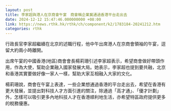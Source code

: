 ```yaml
---
layout: post
title: 李家超與港人在京商會午宴　商會稱企業冀通過香港平台走出去
date: 2024-12-12 15:47:46.000000000 +08:00
link: https://news.rthk.hk/rthk/ch/component/k2/1783184-20241212.htm
categories: rthk
---
```


行政長官李家超繼續在北京的述職行程，他中午出席港人在京商會領袖的午宴，逗留大約兩小時離開。

出席午宴的中國香港(地區)商會會長楊莉珊引述李家超表示，希望商會做好帶頭作用，作為大使，幫助企業融入國家發展大局。她表示，李家超也提到要共融，北京和香港其實要做好像一家人一樣，幫助大家互相融入大家的文化。

楊莉珊說，商會在午宴上表達，一些企業想通過香港的平台走出去，希望在香港有更大發展，並提出對科技人才方面引進的關注，除通過「高才通」、「優才計劃」外，怎樣可以吸引更多內地科技人才在香港順利地生活，亦希望特區政府提供更多的稅務優惠。
